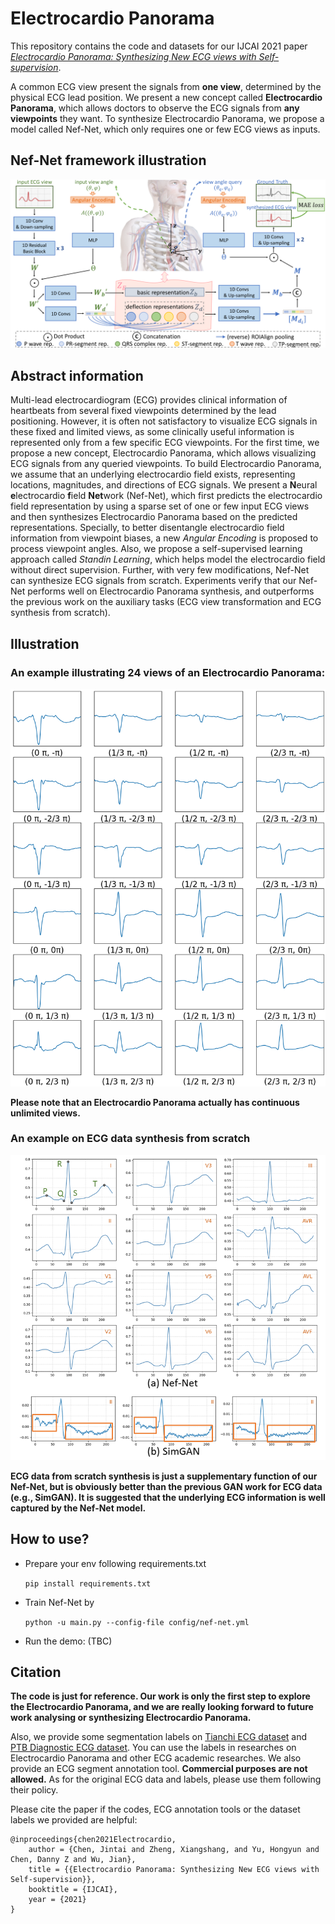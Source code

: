 # Electrocardio Panorama

This repository contains the code and datasets for our IJCAI 2021 paper [*Electrocardio Panorama: Synthesizing New ECG views with Self-supervision*](https://arxiv.org/pdf/2105.06293.pdf).

A common ECG view present the signals from **one view**, determined by the physical ECG lead position. We present a new concept called **Electrocardio Panorama**, which allows doctors to observe the ECG signals from **any viewpoints** they want. To synthesize Electrocardio Panorama, we propose a model called Nef-Net, which only requires one or few ECG views as inputs.

## Nef-Net framework illustration
![Nef-Net framework](./Figures/framework.png)

## Abstract information
Multi-lead electrocardiogram (ECG) provides clinical information of heartbeats from several fixed viewpoints determined by the lead positioning. However, it is often not satisfactory to visualize ECG signals in these fixed and limited views, as some clinically useful information is represented only from a few specific ECG viewpoints. For the first time, we propose a new concept, Electrocardio Panorama, which allows visualizing ECG signals from any queried viewpoints. To build Electrocardio Panorama, we assume that an underlying electrocardio field exists, representing locations, magnitudes, and directions of ECG signals. We present a **N**eural **e**lectrocardio **f**ield **Net**work (Nef-Net), which first predicts the electrocardio field representation by using a sparse set of one or few input ECG views and then synthesizes Electrocardio Panorama based on the predicted representations. Specially, to better disentangle electrocardio field information from viewpoint biases, a new *Angular Encoding* is proposed to process viewpoint angles. Also, we propose a self-supervised learning approach called *Standin Learning*, which helps model the electrocardio field without direct supervision. Further, with very few modifications, Nef-Net can synthesize ECG signals from scratch. Experiments verify that our Nef-Net performs well on Electrocardio Panorama synthesis, and outperforms the previous work on the auxiliary tasks (ECG view transformation and ECG synthesis from scratch).

## Illustration
### An example illustrating 24 views of an Electrocardio Panorama:
![example](./Figures/ep.png)

**Please note that an Electrocardio Panorama actually has continuous unlimited views.**

### An example on ECG data synthesis from scratch
![example2](./Figures/synthesis_from_scratch.png)

**ECG data from scratch synthesis is just a supplementary function of our Nef-Net, but is obviously better than the previous GAN work for ECG data (e.g., SimGAN). It is suggested that the underlying ECG information is well captured by the Nef-Net model.**

## How to use?
* Prepare your env following requirements.txt

     `pip install requirements.txt`


* Train Nef-Net by

    `python -u main.py --config-file config/nef-net.yml`
    
* Run the demo: (TBC)

## Citation

**The code is just for reference. Our work is only the first step to explore the Electrocardio Panorama, and we are really looking forward to future work analysing or synthesizing Electrocardio Panorama.**

Also, we provide some segmentation labels on [Tianchi ECG dataset](https://tianchi.aliyun.com/competition/entrance/231754/information) and [PTB Diagnostic ECG dataset](https://www.physionet.org/content/ptbdb/1.0.0/). You can use the labels in researches on Electrocardio Panorama and other ECG academic researches. We also provide an ECG segment annotation tool. **Commercial purposes are not allowed.** As for the original ECG data and labels, please use them following their policy.

Please cite the paper if the codes, ECG annotation tools or the dataset labels we provided are helpful:

    @inproceedings{chen2021Electrocardio,
        author = {Chen, Jintai and Zheng, Xiangshang, and Yu, Hongyun and Chen, Danny Z and Wu, Jian},
        title = {{Electrocardio Panorama: Synthesizing New ECG views with Self-supervision}},
        booktitle = {IJCAI},
        year = {2021}
    }
